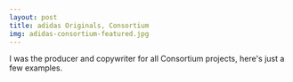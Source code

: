 ```yaml
---
layout: post
title: adidas Originals, Consortium
img: adidas-consortium-featured.jpg
---
```


I was the producer and copywriter for all Consortium projects, here's just a few examples.

<div><img src="{{ site.url }}/public/images/adidas-consortium1.jpg" alt=""></div>

<div><img src="{{ site.url }}/public/images/adidas-consortium2.jpg" alt=""></div>

<div><img src="{{ site.url }}/public/images/adidas-consortium3.jpg" alt=""></div>

<div><img src="{{ site.url }}/public/images/adidas-consortium4.jpg" alt=""></div>